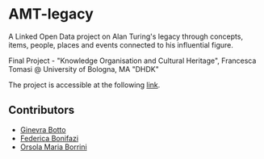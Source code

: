 # AMT-legacy
A Linked Open Data project on Alan Turing's legacy through concepts, items, people, places and events connected to his influential figure.

Final Project - "Knowledge Organisation and Cultural Heritage", Francesca Tomasi @ University of Bologna, MA "DHDK"

The project is accessible at the following [link](https://amt-legacy.github.io/ALODTuring/).

## Contributors
- [Ginevra Botto](mailto:ginevra.botto@studio.unibo.it)
- [Federica Bonifazi](mailto:federica.bonifazi@studio.unibo.it)
- [Orsola Maria Borrini](mailto:orsolamaria.borrini@studio.unibo.it)


